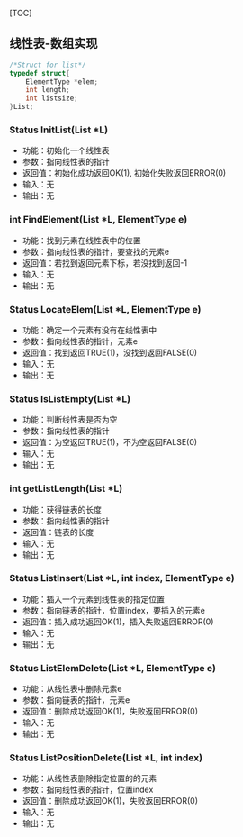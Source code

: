 [TOC]

## 线性表-数组实现

```c
/*Struct for list*/
typedef struct{
    ElementType *elem;
    int length;
    int listsize;
}List;
```



###  Status InitList(List *L)

  + 功能：初始化一个线性表
  + 参数：指向线性表的指针
  + 返回值：初始化成功返回OK(1), 初始化失败返回ERROR(0)
  + 输入：无
  + 输出：无

### int FindElement(List *L, ElementType e)

  + 功能：找到元素在线性表中的位置
  + 参数：指向线性表的指针，要查找的元素e
  + 返回值：若找到返回元素下标，若没找到返回-1
  + 输入：无
  + 输出：无

### Status LocateElem(List *L, ElementType e)

  + 功能：确定一个元素有没有在线性表中
  + 参数：指向线性表的指针，元素e
  + 返回值：找到返回TRUE(1)，没找到返回FALSE(0)
  + 输入：无
  + 输出：无

### Status IsListEmpty(List *L)

  + 功能：判断线性表是否为空
  + 参数：指向线性表的指针
  + 返回值：为空返回TRUE(1)，不为空返回FALSE(0)
  + 输入：无
  + 输出：无

### int getListLength(List *L)

  + 功能：获得链表的长度
  + 参数：指向线性表的指针
  + 返回值：链表的长度
  + 输入：无
  + 输出：无

### Status ListInsert(List *L, int index, ElementType e)

  + 功能：插入一个元素到线性表的指定位置
  + 参数：指向链表的指针，位置index，要插入的元素e
  + 返回值：插入成功返回OK(1)，插入失败返回ERROR(0)
  + 输入：无
  + 输出：无

### Status ListElemDelete(List *L, ElementType e)

  + 功能：从线性表中删除元素e
  + 参数：指向链表的指针，元素e
  + 返回值：删除成功返回OK(1)，失败返回ERROR(0)
  + 输入：无
  + 输出：无

### Status ListPositionDelete(List *L, int index)

  + 功能：从线性表删除指定位置的的元素
  + 参数：指向线性表的指针，位置index
  + 返回值：删除成功返回OK(1)，失败返回ERROR(0)
  + 输入：无
  + 输出：无

